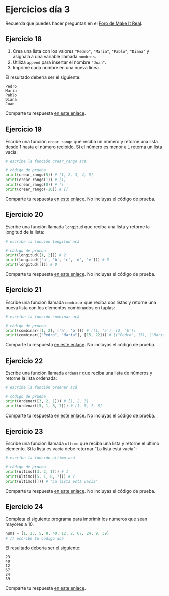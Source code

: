 # Ejercicios día 3

Recuerda que puedes hacer preguntas en el [Foro de Make It Real](https://foro.makeitreal.camp/c/curso-python-ene-2021/7).

## Ejercicio 18

1. Crea una lista con los valores `"Pedro"`, `"Maria"`, `"Pablo"`, `"Diana"` y asígnala a una variable llamada `nombres`.
2. Utiliza `append` para insertar el nombre `"Juan"`.
3. Imprime cada nombre en una nueva línea

El resultado debería ser el siguiente:

```
Pedro
Maria
Pablo
Diana
Juan
```

Comparte tu respuesta [en este enlace](https://foro.makeitreal.camp/t/respuestas-ejercicio-18-python/2510).

## Ejercicio 19

Escribe una función `crear_rango` que reciba un número y retorne una lista desde 1 hasta el número recibido. Si el número es menor a `1` retorna un lista vacía.

```python
# escribe la función crear_rango acá

# código de prueba
print(crear_rango(5)) # [1, 2, 3, 4, 5]
print(crear_rango(1)) # [1]
print(crear_rango(0)) # []
print(crear_rango(-10)) # []
```

Comparte tu respuesta [en este enlace](https://foro.makeitreal.camp/t/respuestas-ejercicio-19-python/2511). No incluyas el código de prueba.

## Ejercicio 20

Escribe una función llamada `longitud` que reciba una lista y retorne la longitud de la lista:

```python
# escribe la función longitud acá

# código de prueba
print(longitud([1, 2])) # 2
print(longitud(['a', 'b', 'c', 'd', 'e'])) # 5
print(longitud([])) # 0
```

Comparte tu respuesta [en este enlace](https://foro.makeitreal.camp/t/respuestas-ejercicio-20-python/2512). No incluyas el código de prueba.

## Ejercicio 21

Escribe una función llamada `combinar` que reciba dos listas y retorne una nueva lista con los elementos combinados en tuplas:

```python
# escribe la función combinar acá

# código de prueba
print(combinar([1, 2], ['a', 'b'])) # [(1, 'a'), (2, 'b')]
print(combinar(["Pedro", "Maria"], [15, 22])) # [("Pedro", 15), ("Maria", 22)]
```

Comparte tu respuesta [en este enlace](https://foro.makeitreal.camp/t/respuestas-ejercicio-21-python/2513). No incluyas el código de prueba.

## Ejercicio 22

Escribe una función llamada `ordenar` que reciba una lista de números y retorne la lista ordenada:

```python
# escribe la función ordenar acá

# código de prueba
print(ordenar([3, 2, 1])) # [1, 2, 3]
print(ordenar([5, 1, 8, 7])) # [1, 5, 7, 8]
```

Comparte tu respuesta [en este enlace](https://foro.makeitreal.camp/t/respuestas-ejercicio-22-python/2514). No incluyas el código de prueba.

## Ejercicio 23

Escribe una función llamada `ultimo` que reciba una lista y retorne el último elemento. Si la lista es vacía debe retornar "La lista está vacía":

```python
# escribe la función ultimo acá

# código de prueba
print(ultimo([3, 2, 1])) # 1
print(ultimo([5, 1, 8, 7])) # 7
print(ultimo([])) # "La lista está vacía"
```

Comparte tu respuesta [en este enlace](https://foro.makeitreal.camp/t/respuestas-ejercicio-23-python/2515). No incluyas el código de prueba.

## Ejercicio 24

Completa el siguiente programa para imprimir los números que sean mayores a 10.

```python
nums = [1, 23, 5, 8, 40, 12, 2, 67, 24, 9, 39]
# // escribe tu código acá
```

El resultado debería ser el siguiente:

```
23
40
12
67
24
39
```

Comparte tu respuesta [en este enlace](https://foro.makeitreal.camp/t/respuestas-ejercicio-24-python/2516).
